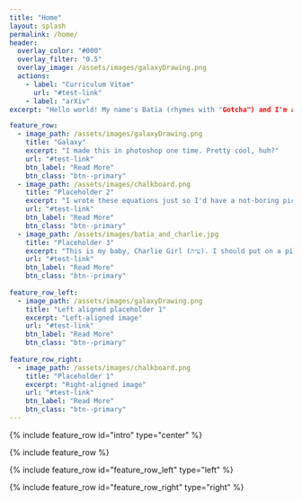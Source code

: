 ```yaml
---
title: "Home"
layout: splash
permalink: /home/
header:
  overlay_color: "#000"
  overlay_filter: "0.5"
  overlay_image: /assets/images/galaxyDrawing.png
  actions:
    - label: "Curriculum Vitae"
      url: "#test-link"
    - label: "arXiv"
excerpt: "Hello world! My name's Batia (rhymes with "Gotcha") and I'm a physics grad student. Please enjoy my website!"

feature_row:
  - image_path: /assets/images/galaxyDrawing.png
    title: "Galaxy"
    excerpt: "I made this in photoshop one time. Pretty cool, huh?"
    url: "#test-link"
    btn_label: "Read More"
    btn_class: "btn--primary"
  - image_path: /assets/images/chalkboard.png
    title: "Placeholder 2"
    excerpt: "I wrote these equations just so I'd have a not-boring picture for some application. They're related to inflation (cosmological, not economical)."
    url: "#test-link"
    btn_label: "Read More"
    btn_class: "btn--primary"
  - image_path: /assets/images/batia_and_charlie.jpg
    title: "Placeholder 3"
    excerpt: "This is my baby, Charlie Girl (ע״ה). I should put on a picture of my other baby, Sammie (ע״ה). "
    url: "#test-link"
    btn_label: "Read More"
    btn_class: "btn--primary"
    
feature_row_left:
  - image_path: /assets/images/galaxyDrawing.png
    title: "Left aligned placeholder 1"
    excerpt: "Left-aligned image"
    url: "#test-link"
    btn_label: "Read More"
    btn_class: "btn--primary"
    
feature_row_right:
  - image_path: /assets/images/chalkboard.png
    title: "Placeholder 1"
    excerpt: "Right-aligned image"
    url: "#test-link"
    btn_label: "Read More"
    btn_class: "btn--primary"
---
```


{% include feature_row id="intro" type="center" %}

{% include feature_row %}

{% include feature_row id="feature_row_left" type="left" %}

{% include feature_row id="feature_row_right" type="right" %}
